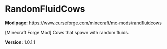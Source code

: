 # RandomFluidCows

**Mod page:** https://www.curseforge.com/minecraft/mc-mods/randfluidcows

 [Minecraft Forge Mod] Cows that spawn with random fluids.

**Version:** 1.0.1.1
